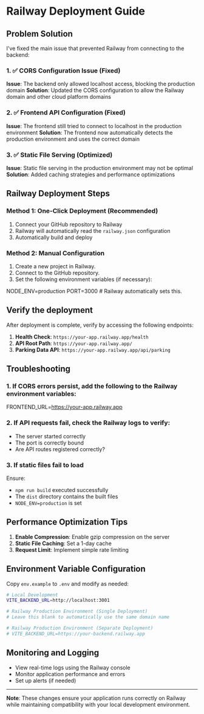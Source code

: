 # Railway Deployment Guide

## Problem Solution

I've fixed the main issue that prevented Railway from connecting to the backend:

### 1. ✅ CORS Configuration Issue (Fixed)
**Issue**: The backend only allowed localhost access, blocking the production domain
**Solution**: Updated the CORS configuration to allow the Railway domain and other cloud platform domains

### 2. ✅ Frontend API Configuration (Fixed)
**Issue**: The frontend still tried to connect to localhost in the production environment
**Solution**: The frontend now automatically detects the production environment and uses the correct domain

### 3. ✅ Static File Serving (Optimized)
**Issue**: Static file serving in the production environment may not be optimal
**Solution**: Added caching strategies and performance optimizations

## Railway Deployment Steps

### Method 1: One-Click Deployment (Recommended)
1. Connect your GitHub repository to Railway
2. Railway will automatically read the `railway.json` configuration
3. Automatically build and deploy

### Method 2: Manual Configuration
1. Create a new project in Railway.
2. Connect to the GitHub repository.
3. Set the following environment variables (if necessary):

NODE_ENV=production
PORT=3000 # Railway automatically sets this.

## Verify the deployment

After deployment is complete, verify by accessing the following endpoints:

1. **Health Check**: `https://your-app.railway.app/health`
2. **API Root Path**: `https://your-app.railway.app/`
3. **Parking Data API**: `https://your-app.railway.app/api/parking`

## Troubleshooting

### 1. If CORS errors persist, add the following to the Railway environment variables:

FRONTEND_URL=https://your-app.railway.app

### 2. If API requests fail, check the Railway logs to verify:
- The server started correctly
- The port is correctly bound
- Are API routes registered correctly?

### 3. If static files fail to load

Ensure:
- `npm run build` executed successfully
- The `dist` directory contains the built files
- `NODE_ENV=production` is set

## Performance Optimization Tips

1. **Enable Compression**: Enable gzip compression on the server
2. **Static File Caching**: Set a 1-day cache
3. **Request Limit**: Implement simple rate limiting

## Environment Variable Configuration

Copy `env.example` to `.env` and modify as needed:

```bash
# Local Development
VITE_BACKEND_URL=http://localhost:3001

# Railway Production Environment (Single Deployment)
# Leave this blank to automatically use the same domain name

# Railway Production Environment (Separate Deployment)
# VITE_BACKEND_URL=https://your-backend.railway.app
```

## Monitoring and Logging

- View real-time logs using the Railway console
- Monitor application performance and errors
- Set up alerts (if needed)

---
**Note**: These changes ensure your application runs correctly on Railway while maintaining compatibility with your local development environment.